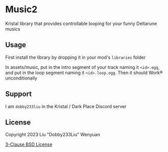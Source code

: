 # Music2

Kristal library that provides controllable looping for
your funny Deltarune musics

## Usage

First install the library by dropping it in your mod's `libraries`
folder

In assets/music, put in the intro segment of your track naming it
`<id>.ogg`, and put in the loop segment naming it `<id>.loop.ogg`.
Then it should Work:registered: unconditionally

## Support

I am `dobby233liu` in the Kristal / Dark Place Discord server

## License

Copyright 2023 Liu "Dobby233Liu" Wenyuan

[3-Clause BSD License](./LICENSE)